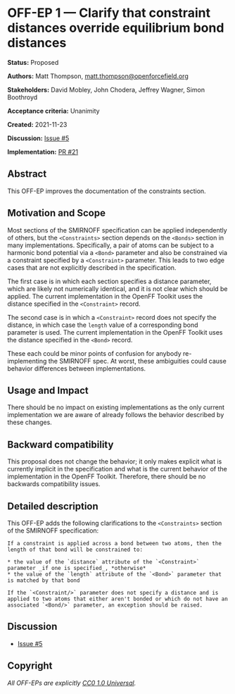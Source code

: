 # OFF-EP 1 — Clarify that constraint distances override equilibrium bond distances

**Status:** Proposed

**Authors:** Matt Thompson, matt.thompson@openforcefield.org

**Stakeholders:** David Mobley, John Chodera, Jeffrey Wagner, Simon Boothroyd

**Acceptance criteria:** Unanimity

**Created:** 2021-11-23

**Discussion:** [Issue #5](https://github.com/openforcefield/standards/issues/5)

**Implementation:** [PR #21](https://github.com/openforcefield/standards/pull/21)

## Abstract

This OFF-EP improves the documentation of the constraints section.

## Motivation and Scope

Most sections of the SMIRNOFF specification can be applied independently of others, but the
`<Constraints>` section depends on the `<Bonds>` section in many implementations. Specifically, a
pair of atoms can be subject to a harmonic bond potential via a `<Bond>` parameter and also be
constrained via a constraint specified by a `<Constraint>` parameter. This leads to two edge cases
that are not explicitly described in the specification.

The first case is in which each section specifies a distance parameter, which are likely not
numerically identical, and it is not clear which should be applied. The current implementation in
the OpenFF Toolkit uses the distance specified in the `<Constraint>` record.

The second case is in which a `<Constraint>` record does not specify the distance, in which case the
`length` value of a corresponding bond parameter is used. The current implementation in the OpenFF
Toolkit uses the distance specified in the `<Bond>` record.

These each could be minor points of confusion for anybody re-implementing the SMIRNOFF spec. At
worst, these ambiguities could cause behavior differences between implementations.

## Usage and Impact

There should be no impact on existing implementations as the only current implementation we are
aware of already follows the behavior described by these changes.

## Backward compatibility

This proposal does not change the behavior; it only makes explicit what is currently implicit in the
specification and what is the current behavior of the implementation in the OpenFF Toolkit.
Therefore, there should be no backwards compatibility issues.

## Detailed description

This OFF-EP adds the following clarifications to the `<Constraints>` section of the SMIRNOFF
specification:

```
If a constraint is applied across a bond between two atoms, then the length of that bond will be constrained to:

* the value of the `distance` attribute of the `<Constraint>` parameter _if one is specified_, *otherwise*
* the value of the `length` attribute of the `<Bond>` parameter that is matched by that bond

If the `<Constraint/>` parameter does not specify a distance and is applied to two atoms that either aren't bonded or which do not have an associated `<Bond/>` parameter, an exception should be raised.
```

## Discussion

- [Issue #5](https://github.com/openforcefield/standards/issues/5)

## Copyright

*All OFF-EPs are explicitly [CC0 1.0 Universal](https://creativecommons.org/publicdomain/zero/1.0/).*
